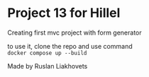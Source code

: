 # Project 13 for Hillel 
Creating first mvc project with form generator

to use it, clone the repo and use command <br>
`docker compose up --build`

Made by Ruslan Liakhovets
